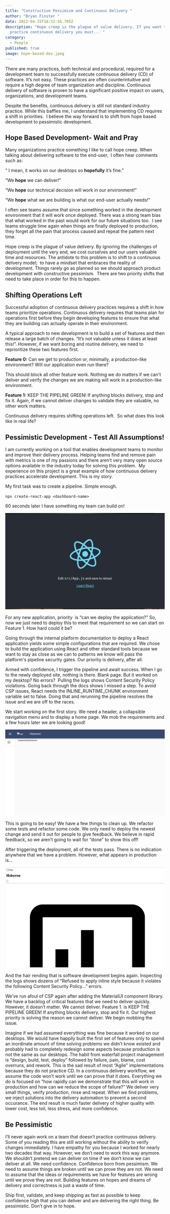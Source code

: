 ```yaml
---
title: "Constructive Pessimism and Continuous Delivery "
author: "Bryan Finster "
date: 2022-04-15T16:52:56.705Z
description: "Hope creep is the plague of value delivery. If you want to
  practice continuous delivery you must... "
category:
  - People
published: true
image: hope-based-dev.jpeg
---
```

There are many practices, both technical and procedural, required for a development team to successfully execute continuous delivery (CD) of software. It’s not easy. These practices are often counterintuitive and require a high degree of team organization and discipline. Continuous delivery of software is proven to have a significant positive impact on users, organizations, and development teams.  

Despite the benefits, continuous delivery is still not standard industry practice. While this baffles me, I understand that implementing CD requires a shift in priorities.  I believe the way forward is to shift from hope based development to pessimistic development. 

## Hope Based Development- Wait and Pray

Many organizations practice something I like to call hope creep. When talking about delivering software to the end-user,  I often hear comments such as:

“ I mean, it works on our desktops so **hopefully** it’s fine.”

“We **hope** we can deliver!”

“We **hope** our technical decision will work in our environment!” 

“We **hope** what we are building is what our end-user actually needs!”

I often see teams assume that since something worked in the development environment that it will work once deployed. There was a strong team bias that what worked in the past would work for our future situations too.  I see teams struggle time again when things are finally deployed to production, they forget all the pain that process caused and repeat the pattern next time. 

Hope creep is the plague of value delivery. By ignoring the challenges of deployment until the very end, we cost ourselves and our users valuable time and resources. The antidote to this problem is to shift to a continuous delivery model;  to have a mindset that embraces the reality of development. Things rarely go as planned so we should approach product development with constructive pessimism.  There are two priority shifts that need to take place in order for this to happen.

## Shifting Operations Left

Successful adoption of continuous delivery practices requires a shift in how teams prioritize operations. Continuous delivery requires that teams plan for operations first before they begin developing features to ensure that what they are building can actually operate in their environment.

A typical approach to new development is to build a set of features and then release a large batch of changes. “It’s not valuable unless it does at least this!”. However, if we want boring and routine delivery, we need to reprioritize these two features first.

**Feature 0:** Can we get to production or, minimally, a production-like environment? Will our application even run there?

This should block all other feature work. Nothing we do matters if we can't deliver and verify the changes we are making will work in a production-like environment. 

**Feature 1:** KEEP THE PIPELINE GREEN! If anything blocks delivery, stop and fix it. Again, if we cannot deliver changes to validate they are valuable, no other work matters.

Continuous delivery requires shifting operations left.  So what does this look like in real life?

## Pessimistic Development - Test All Assumptions!

I am currently working on a tool that enables development teams to monitor and improve their delivery process. Helping teams find and remove pain with metrics is one of my passions and there aren’t very many open source options available in the industry today for solving this problem.  My experience on this project is a great example of how continuous delivery practices accelerate development. This is my story.

My first task was to create a pipeline. Simple enough.

`npx create-react-app <dashboard-name>`

60 seconds later I have something my team can build on!

![](blue-atom-image-.png)

For any new application, priority  is “can we deploy the application?” So, now we just need to deploy this to meet that requirement so we can start on Feature 1. How hard could it be?

Going through the internal platform documentation to deploy a React application yields some simple configurations that are required. We chose to build the application using React and other standard tools because we want to stay as close as we can to patterns we know will pass the platform's pipeline security gates. Our priority is delivery, after all.

Armed with confidence, I trigger the pipeline and await success. When I go to the newly deployed site, nothing is there. Blank page. But it worked on my desktop? No errors?  Pulling the logs shows Content Security Policy violations. Going back through the docs shows I missed a step. To avoid CSP issues, React needs the INLINE_RUNTIME_CHUNK environment variable set to false. Doing that and rerunning the pipeline resolves the issue and we are off to the races.

We start working on the first story. We need a header, a collapsible navigation menu and to display a home page. We mob the requirements and a few hours later we are looking good!

![](holocron.png)

This is going to be easy! We have a few things to clean up. We refactor some tests and refactor some code. We only need to deploy the newest change and send it out for people to give feedback. We believe in rapid feedback, so we aren’t going to wait for “done” to show this off!

After triggering the deployment, all of the tests pass. There is no indication anywhere that we have a problem. However, what appears in production is…

![](holocron-2.png)

And the hair rending that is software development begins again. Inspecting the logs shows dozens of “Refused to apply inline style because it violates the following Content Security Policy…” errors.

We’ve run afoul of CSP again after adding the MaterialUI component library. We have a backlog of critical features that we need to deliver quickly. However, it doesn’t matter. We cannot deliver. Feature 1. is KEEP THE PIPELINE GREEN! If anything blocks delivery, stop and fix it. Our highest priority is solving the reason we cannot deliver. We begin mobbing the issue.

Imagine if we had assumed everything was fine because it worked on our desktops. We would have happily built the first set of features only to spend an inordinate amount of time solving problems we didn’t know existed and probably had to completely redesign some aspects because production is not the same as our desktops. The habit from waterfall project management is “design, build, test, deploy” followed by failure, pain, blame, cost overruns, and rework. This is the sad result of most “Agile" implementations because they do not practice CD. In a continuous delivery workflow, we assume the code won’t work until we can prove that it does. Everything we do is focused on “how rapidly can we demonstrate that this will work in production and how can we reduce the scope of failure?” We deliver very small things, verify production, rinse and repeat. When we find problems, we inject solutions into the delivery automation to prevent a second occurance. The end result is much faster delivery of higher quality with lower cost, less toil, less stress, and more confidence.

## Be Pessimistic

I’ll never again work on a team that doesn’t practice continuous delivery. Some of you reading this are still working without the ability to verify changes immediately. I have empathy for you because I worked for nearly two decades that way. However, we don’t need to work this way anymore. We shouldn’t pretend we can deliver on time if we don’t know we can deliver at all. We need confidence. Confidence born from pessimism. We need to assume things are broken until we can prove they are not. We need to assume that the ideas or requirements we have for features are wrong until we prove they are not. Building features on hopes and dreams of delivery and correctness is just a waste of time.

Ship first, validate, and keep shipping as fast as possible to keep confidence high that you can deliver and are delivering the right thing. Be pessimistic. Don’t give in to hope.